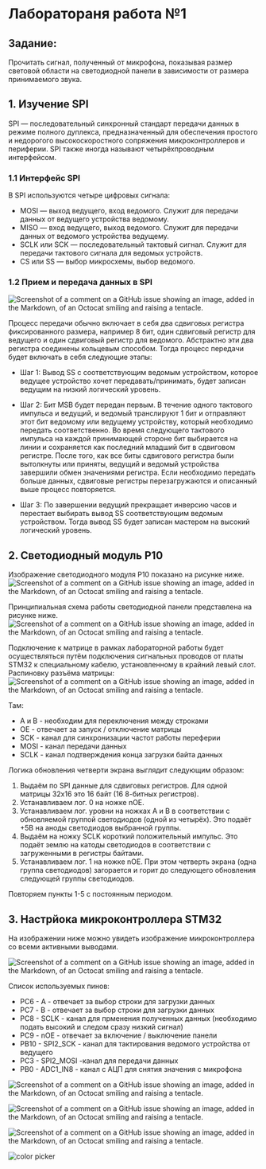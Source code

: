 # Лаборатораня работа №1
## Задание:
Прочитать сигнал, полученный от микрофона, показывая размер световой области на светодиодной панели в зависимости от размера принимаемого звука.

## 1. Изучение SPI
SPI — последовательный синхронный стандарт передачи данных в режиме полного дуплекса, предназначенный для обеспечения простого и недорогого высокоскоростного сопряжения микроконтроллеров и периферии. SPI также иногда называют четырёхпроводным интерфейсом.
### 1.1 Интерфейс SPI
В SPI используются четыре цифровых сигнала:
* MOSI — выход ведущего, вход ведомого. Служит для передачи данных от ведущего устройства ведомому.
* MISO — вход ведущего, выход ведомого. Служит для передачи данных от ведомого устройства ведущему.
* SCLK или SCK — последовательный тактовый сигнал. Служит для передачи тактового сигнала для ведомых устройств.
* CS или SS — выбор микросхемы, выбор ведомого.
### 1.2 Прием и передача данных в SPI
![Screenshot of a comment on a GitHub issue showing an image, added in the Markdown, of an Octocat smiling and raising a tentacle.](https://upload.wikimedia.org/wikipedia/commons/b/bb/SPI_8-bit_circular_transfer.svg)

Процесс передачи обычно включает в себя два сдвиговых регистра фиксированного размера, например 8 бит, один сдвиговый регистр для ведущего и один сдвиговый регистр для ведомого. Абстрактно эти два регистра соединены кольцевым способом. Тогда процесс передачи будет включать в себя следующие этапы:

* Шаг 1: Вывод SS с соответствующим ведомым устройством, которое ведущее устройство хочет передавать/принимать, будет записан ведущим на низкий логический уровень.

* Шаг 2: Бит MSB будет передан первым. В течение одного тактового импульса и ведущий, и ведомый транслируют 1 бит и отправляют этот бит ведомому или ведущему устройству, который необходимо передать соответственно. Во время следующего тактового импульса на каждой принимающей стороне бит выбирается на линии и сохраняется как последний младший бит в сдвиговом регистре. После того, как все биты сдвигового регистра были вытолкнуты или приняты, ведущий и ведомый устройства завершили обмен значениями регистра. Если необходимо передать больше данных, сдвиговые регистры перезагружаются и описанный выше процесс повторяется.

* Шаг 3: По завершении ведущий прекращает инверсию часов и перестает выбирать вывод SS соответствующим ведомым устройством. Тогда вывод SS будет записан мастером на высокий логический уровень.
## 2. Светодиодный модуль P10
Изображение светодиодного модуля P10 показано на рисунке ниже.
![Screenshot of a comment on a GitHub issue showing an image, added in the Markdown, of an Octocat smiling and raising a tentacle.](https://led-ekb.ru/image/cache/data/moduli/P10_Single_Outdoor_Module-600x750.jpg)

Принципиальная схема работы светодиодной панели представлена ​​на рисунке ниже.
![Screenshot of a comment on a GitHub issue showing an image, added in the Markdown, of an Octocat smiling and raising a tentacle.](https://habrastorage.org/files/67b/bb8/862/67bbb8862780441586c79c3825618402.gif)

Подключение к матрице в рамках лабораторной работы будет осуществляться путём подключения сигнальных проводов от платы STM32 к специальному кабелю, установленному в крайний левый слот. Распиновку разъёма матрицы: 
![Screenshot of a comment on a GitHub issue showing an image, added in the Markdown, of an Octocat smiling and raising a tentacle.](https://habrastorage.org/r/w1560/files/0bc/02e/643/0bc02e6435c04856a93533bdb10f40e3.jpg)

Там:
* A и B - необходим для переключения между строками
* OE - отвечает за запуск / отключение матрицы 
* SCK - канал для синхронизации частот работы переферии 
* MOSI - канал передачи данных
* SCLK - канал подтверждения конца загрузки байта данных

Логика обновления четверти экрана выглядит следующим образом:
1. Выдаём по SPI данные для сдвиговых регистров. Для одной матрицы 32x16 это 16 байт (16 8-битных регистров).
1. Устанавливаем лог. 0 на ножке nOE.
1. Устанавливаем лог. уровни на ножках A и B в соответствии с обновляемой группой светодиодов (одной из четырёх). Это подаёт +5В на аноды светодиодов выбранной группы.
1. Выдаём на ножку SCLK короткий положительный импульс. Это подаёт землю на катоды светодиодов в соответствии с загруженными в регистры байтами.
1. Устанавливаем лог. 1 на ножке nOE. При этом четверть экрана (одна группа светодиодов) загорается и горит до следующего обновления следующей группы светодиодов.

Повторяем пункты 1-5 с постоянным периодом.

## 3. Настрйока микроконтроллера STM32
На изображении ниже можно увидеть изображение микроконтроллера со всеми активными выводами.

![Screenshot of a comment on a GitHub issue showing an image, added in the Markdown, of an Octocat smiling and raising a tentacle.](https://media.discordapp.net/attachments/1033680304692539505/1188547149210861668/OdKleh5M0yo.png?ex=659aebca&is=658876ca&hm=162e69591f935073c35f958be0b5c2dffaec6dfdddce8f4cee154030715d9b56&=&format=webp&quality=lossless&width=514&height=468)

Список используемых пинов: 
* PC6 - A - отвечает за выбор строки для загрузки данных
* PС7 - B - отвечает за выбор строки для загрузки данных
* PC8 - SCLK - канал для прменения полученных данных (необходимо подать высокий и следом сразу низкий сигнал)
* PС9 - nOE - отвечает за включение / выключение панели
* PB10 - SPI2_SCK - канал для тактирования ведомого устройства от ведущего
* PC3 - SPI2_MOSI -канал для передачи данных
* PB0 - ADC1_IN8 - канал с АЦП для снятия значения с микрофона

![Screenshot of a comment on a GitHub issue showing an image, added in the Markdown, of an Octocat smiling and raising a tentacle.](https://media.discordapp.net/attachments/1033680304692539505/1188554629240340550/image.png?ex=659af2c1&is=65887dc1&hm=72ebc7e24bca8c854c55b40b3e926c905620a5d540e3927177c7771eadc21768&=&format=webp&quality=lossless&width=768&height=354)

![Screenshot of a comment on a GitHub issue showing an image, added in the Markdown, of an Octocat smiling and raising a tentacle.](https://media.discordapp.net/attachments/1033680304692539505/1188554799176757328/image.png?ex=659af2ea&is=65887dea&hm=1845fb09c856c4a382a7c440dee9cec6c25c7f31d4072a2e375beb06a02bc51d&=&format=webp&quality=lossless&width=768&height=354)

![Screenshot of a comment on a GitHub issue showing an image, added in the Markdown, of an Octocat smiling and raising a tentacle.](https://media.discordapp.net/attachments/1033680304692539505/1188555007054844034/image.png?ex=659af31b&is=65887e1b&hm=a17a064dcc69c50fc89674e7c5c0a322e96c702fc91184d1dfe219a469bcad67&=&format=webp&quality=lossless&width=768&height=354)

![color picker](https://i.imgur.com/HEypAjE.gif)
